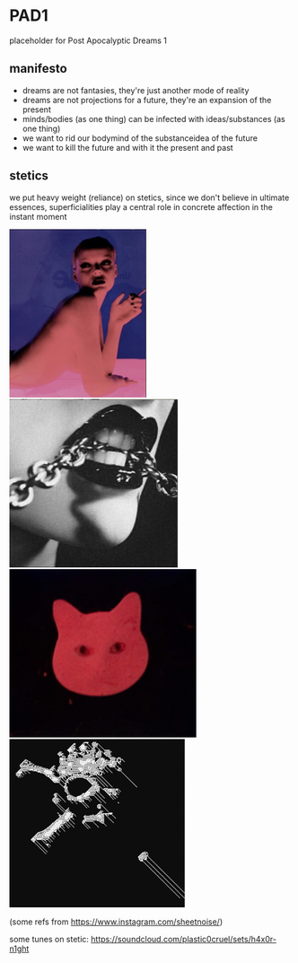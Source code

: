 # PAD1
placeholder for Post Apocalyptic Dreams 1

## manifesto

* dreams are not fantasies, they're just another mode of reality
* dreams are not projections for a future, they're an expansion of the present
* minds/bodies (as one thing) can be infected with ideas/substances (as one thing)
* we want to rid our bodymind of the substanceidea of the future
* we want to kill the future and with it the present and past

## stetics

we put heavy weight (reliance) on stetics, since we don't believe in ultimate essences, 
superficialities play a central role in concrete affection in the instant moment

[<img src="stetics/2.png" height="300" />](stetics/2.png)
[<img src="stetics/1.png" height="300" />](stetics/1.png)
[<img src="stetics/4.png" height="300" />](stetics/4.png)
[<img src="stetics/3.png" height="300" />](stetics/3.png)

(some refs from https://www.instagram.com/sheetnoise/)

some tunes on stetic: https://soundcloud.com/plastic0cruel/sets/h4x0r-n1ght